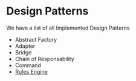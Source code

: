 # Design Patterns

We have a list of all Implemented Design Patterns

- Abstract Factory
- Adapter
- Bridge
- Chain of Responsability
- Command
- [Rules Engine]()
